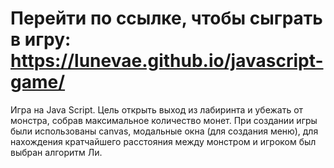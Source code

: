 # Перейти по ссылке, чтобы сыграть в игру: https://lunevae.github.io/javascript-game/

Игра на Java Script. Цель открыть выход из лабиринта и убежать от монстра, собрав максимальное количество монет. 
При создании игры были использованы canvas, модальные окна (для создания меню), для нахождения кратчайшего расстояния между монстром и игроком был выбран алгоритм Ли.
